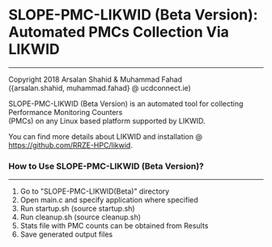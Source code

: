 # SLOPE-PMC-LIKWID (Beta Version): Automated PMCs Collection Via LIKWID
---------------------------

Copyright 2018 Arsalan Shahid & Muhammad Fahad <br />
({arsalan.shahid, muhammad.fahad} @ ucdconnect.ie) <br />

SLOPE-PMC-LIKWID (Beta Version) is an automated tool for collecting Performance Monitoring Counters <br />
(PMCs) on any Linux based platform supported by LIKWID. <br />

You can find more details about LIKWID and installation @ https://github.com/RRZE-HPC/likwid. 


### How to Use SLOPE-PMC-LIKWID (Beta Version)?
-------------------------
 1) Go to "SLOPE-PMC-LIKWID(Beta)" directory<br />
 2) Open main.c and specify application where specified<br />
 3) Run startup.sh (source startup.sh)<br />
 4) Run cleanup.sh (source cleanup.sh) <br />
 5) Stats file with PMC counts can be obtained from Results <br />
 6) Save generated output files <br />